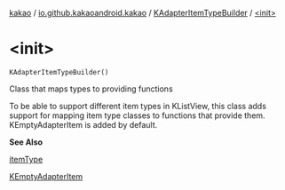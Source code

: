 [kakao](../../index.md) / [io.github.kakaoandroid.kakao](../index.md) / [KAdapterItemTypeBuilder](index.md) / [&lt;init&gt;](./-init-.md)

# &lt;init&gt;

`KAdapterItemTypeBuilder()`

Class that maps types to providing functions

To be able to support different item types in KListView, this class
adds support for mapping item type classes to functions that provide them.
KEmptyAdapterItem is added by default.

**See Also**

[itemType](item-type.md)

[KEmptyAdapterItem](../-k-empty-adapter-item/index.md)

